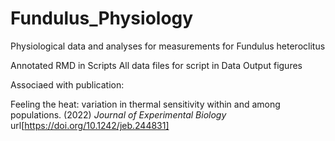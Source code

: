 # Fundulus_Physiology
Physiological data and analyses for measurements for Fundulus heteroclitus

Annotated RMD in Scripts
All data files for script in Data
Output figures

Associaed with publication: 

Feeling the heat: variation in thermal sensitivity within and among populations. (2022) *Journal of Experimental Biology* url[https://doi.org/10.1242/jeb.244831] 
